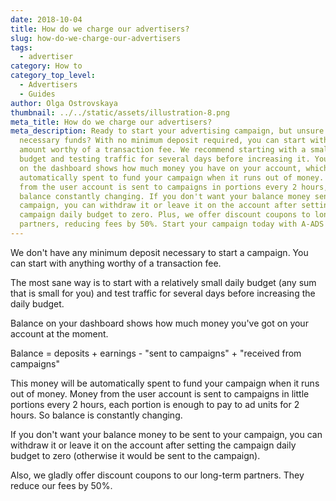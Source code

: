 ```yaml
---
date: 2018-10-04
title: How do we charge our advertisers?
slug: how-do-we-charge-our-advertisers
tags:
  - advertiser
category: How to
category_top_level:
  - Advertisers
  - Guides
author: Olga Ostrovskaya
thumbnail: ../../static/assets/illustration-8.png
meta_title: How do we charge our advertisers?
meta_description: Ready to start your advertising campaign, but unsure about the
  necessary funds? With no minimum deposit required, you can start with any
  amount worthy of a transaction fee. We recommend starting with a small daily
  budget and testing traffic for several days before increasing it. Your balance
  on the dashboard shows how much money you have on your account, which is
  automatically spent to fund your campaign when it runs out of money. Money
  from the user account is sent to campaigns in portions every 2 hours, with the
  balance constantly changing. If you don't want your balance money sent to your
  campaign, you can withdraw it or leave it on the account after setting the
  campaign daily budget to zero. Plus, we offer discount coupons to long-term
  partners, reducing fees by 50%. Start your campaign today with A-ADS!
---
```

We don't have any minimum deposit necessary to start a campaign. You can start with anything worthy of a transaction fee.

The most sane way is to start with a relatively small daily budget (any sum that is small for you) and test traffic for several days before increasing the daily budget.

Balance on your dashboard shows how much money you've got on your account at the moment. 

Balance = deposits + earnings - "sent to campaigns" + "received from campaigns"

This money will be automatically spent to fund your campaign when it runs out of money. Money from the user account is sent to campaigns in little portions every 2 hours, each portion is enough to pay to ad units for 2 hours. So balance is constantly changing.

If you don't want your balance money to be sent to your campaign, you can withdraw it or leave it on the account after setting the campaign daily budget to zero (otherwise it would be sent to the campaign).

Also, we gladly offer discount coupons to our long-term partners. They reduce our fees by 50%.
